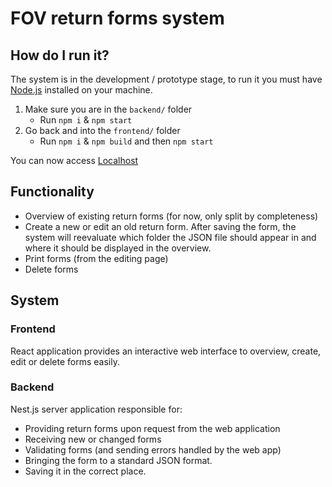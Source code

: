 ﻿# FOV return forms system

## How do I run it?

The system is in the development / prototype stage, to run it you must have [Node.js](https://nodejs.org/en) installed on your machine.

1. Make sure you are in the `backend/` folder
   - Run `npm i` & `npm start`
2. Go back and into the `frontend/` folder
   - Run `npm i` & `npm build` and then `npm start`

You can now access [Localhost](http://localhost:3000)

## Functionality

- Overview of existing return forms (for now, only split by completeness)
- Create a new or edit an old return form.
  After saving the form, the system will reevaluate which folder the JSON file should appear in and where it should be displayed in the overview.
- Print forms (from the editing page)
- Delete forms

## System

### Frontend

React application provides an interactive web interface to overview, create, edit or delete forms easily.

### Backend

Nest.js server application responsible for:

- Providing return forms upon request from the web application
- Receiving new or changed forms
- Validating forms (and sending errors handled by the web app)
- Bringing the form to a standard JSON format.
- Saving it in the correct place.
